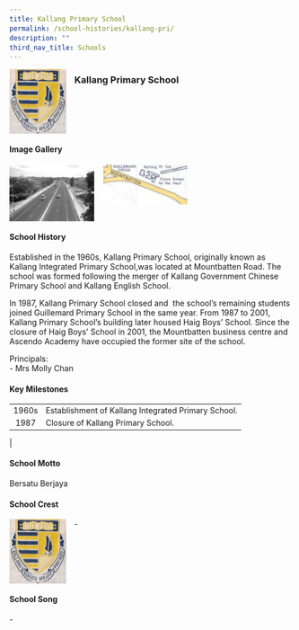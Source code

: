 ```yaml
---
title: Kallang Primary School
permalink: /school-histories/kallang-pri/
description: ""
third_nav_title: Schools
---
```

<img src="/images/kallangpri1.png" style="width:20%;margin-right:15px;" align = "left">

### **Kallang Primary School**

<br clear="left">

#### **Image Gallery**

<p><a href="/images/kallangpri2.jpg">  
<img src="/images/kallangpri2.jpg" style="width:30%;margin-right:15px;" align = "left">
</a></p>

<p><a href="/images/kallangpri3.jpg">  
<img src="/images/kallangpri3.jpg" style="width:30%;margin-right:15px;" align = "left">
</a></p>

<br clear="left">

#### **School History**
Established in the 1960s, Kallang Primary School, originally known as Kallang Integrated Primary School,was located at Mountbatten Road. The school was formed following the merger of Kallang Government Chinese Primary School and Kallang English School.  
  
In 1987, Kallang Primary School closed and  the school’s remaining students joined Guillemard Primary School in the same year. From 1987 to 2001, Kallang Primary School’s building later housed Haig Boys’ School. Since the closure of Haig Boys’ School in 2001, the Mountbatten business centre and Ascendo Academy have occupied the former site of the school.   
  
Principals:<br>
\- Mrs Molly Chan 

#### **Key Milestones**

|  |  |
|:---:|---|
| 1960s | Establishment of Kallang Integrated Primary School. |
| 1987 | Closure of Kallang Primary School. |
|

#### **School Motto**
Bersatu Berjaya

#### **School Crest**
<img src="/images/kallangpri1.png" style="width:20%;margin-right:15px;" align = "left">

\-

<br clear="left">

#### **School Song**
\-